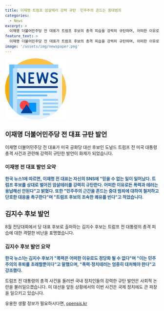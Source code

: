 ```yaml
---
title: 이재명 트럼프 암살테러 강력 규탄  민주주의 흔드는 중대범죄
categories:
  - News
excerpt: >
  이재명 더불어민주당 전 대표가 트럼프 후보의 총격 피습을 강력히 규탄하며, 어떠한 이유로든 폭력과 테러를 용납하지 말고 민주주의를 지키라고 촉구했습니다. 또한 김지수 후보 또한 정치 테러는 더이상 없어야 하며, 폭력은 정당화될 수 없다며 강조했습니다. 트럼프 전 대통령은 총격을 당해 부상한 것으로 전해졌습니다. (총 144자)
feature_text: >
  이재명 더불어민주당 전 대표가 트럼프 후보의 총격 피습을 강력히 규탄하며, 어떠한 이유로든 폭력과 테러를 용납하지 말고 민주주의를 지키라고 촉구했습니다. 또한 김지수 후보 또한 정치 테러는 더이상 없어야 하며, 폭력은 정당화될 수 없다며 강조했습니다. 트럼프 전 대통령은 총격을 당해 부상한 것으로 전해졌습니다. (총 144자)
image: '/assets/img/newspaper.png'
---
```


<p><img src="/assets/img/newspaper.png" alt="kimp 속보" /></p>

<h2 data-ke-size="size26">이재명 더불어민주당 전 대표 규탄 발언</h2>

<p data-ke-size="size16">이재명 더불어민주당 전 대표가 미국 공화당 대선 후보인 도널드 트럼프 전 미국 대통령 총격 사건과 관련해 강력히 규탄한 발언이 화제가 되었습니다.</p>

<h3>이재명 전 대표 발언 요약</h3>

<p data-ke-size="size16"><b><span style="color: #1a5490;">한국 뉴스1에 따르면, 이재명 전 대표는 자신의 SNS에 "믿을 수 없는 일이 일어났다. 트럼프 후보를 상대로 벌어진 암살테러를 강력히 규탄한다. 어떠한 이유로든 폭력과 테러는 용납해선 안된다"고 밝혔다. 또한 "민주주의 근간을 흔드는 중대 범죄에 대하여 철저하고 단호한 대응을 촉구한다"며 "트럼프 후보의 조속한 쾌유를 빈다"고 적었습니다.</span></b></p>

<h2 data-ke-size="size26">김지수 후보 발언</h2>

<p data-ke-size="size16">8월 전당대회에서 당 대표 후보로 출마하는 김지수 후보는 트럼프 전 대통령의 총격 피습에 대한 격렬한 비난을 표명했습니다.</p>

<h3>김지수 후보 발언 요약</h3>

<p data-ke-size="size16"><b><span style="color: #1a5490;">한국 뉴스1는 김지수 후보가 "폭력은 어떠한 이유로도 정당화 될 수 없다"며 "이는 민주주의의 후퇴를 초래할뿐이다"고 말했으며, "폭력·정치테러는 엄중히 대처해야 한다"고 강조했다.</span></b></p>

<p data-ke-size="size16">트럼프 전 대통령의 총격 사건을 둘러싼 국내 정치인들의 강력한 규탄 발언은 사회적 논란을 불러일으켰습니다. 미 대선을 앞둔 상황에서의 이번 사건은 국제 정치에도 큰 파장을 일으키고 있습니다.</p>
유용한 생활 정보가 필요하시다면, <a href="https://opensis.kr" rel="dofollow">opensis.kr</a>


